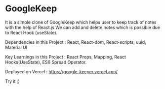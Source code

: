 # GoogleKeep

It is a simple clone of GoogleKeep which helps user to keep track of notes with the help of React.js
We can add and delete notes which is possible due to React Hook (useState).

Dependencies in this Project : React, React-dom, React-scripts, uuid, Material UI

Key Learnings in this Project : React Props, Mapping, React Hooks(UseState), ES6 Spread Operator.

Deployed on Vercel : https://google-keeper.vercel.app/

Try it ;)
